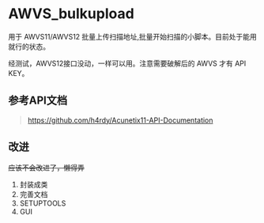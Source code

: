 # AWVS_bulkupload

用于 AWVS11/AWVS12 批量上传扫描地址,批量开始扫描的小脚本。目前处于能用就行的状态。

经测试，AWVS12接口没动，一样可以用。注意需要破解后的 AWVS 才有 API KEY。

## 参考API文档

> https://github.com/h4rdy/Acunetix11-API-Documentation

## 改进

<del>应该不会改进了，懒得弄</del>

1. 封装成类
2. 完善文档
3. SETUPTOOLS
4. GUI
